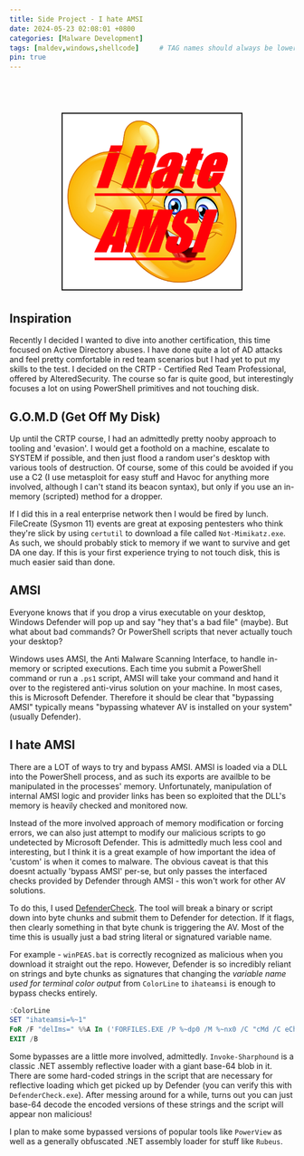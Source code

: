```yaml
---
title: Side Project - I hate AMSI
date: 2024-05-23 02:08:01 +0800
categories: [Malware Development]
tags: [maldev,windows,shellcode]     # TAG names should always be lowercase
pin: true
---
```


<h1 align="center">
<br>
<img src=/assets/img/ihateamsi.jpg height="310" border="2px solid #555">
<br>
</h1>

## Inspiration

Recently I decided I wanted to dive into another certification, this time focused on Active Directory abuses. I have done quite a lot of AD attacks and feel 
pretty comfortable in red team scenarios but I had yet to put my skills to the test. I decided on the CRTP - Certified Red Team Professional, offered by
AlteredSecurity. The course so far is quite good, but interestingly focuses a lot on using PowerShell primitives and not touching disk.

## G.O.M.D (Get Off My Disk)

Up until the CRTP course, I had an admittedly pretty nooby approach to tooling and 'evasion'. I would get a foothold on a machine, escalate to SYSTEM if possible,
and then just flood a random user's desktop with various tools of destruction. Of course, some of this could be avoided if you use a C2 (I use metasploit for easy stuff
and Havoc for anything more involved, although I can't stand its beacon syntax), but only if you use an in-memory (scripted) method for a dropper.

If I did this in a real enterprise network then I would be fired by lunch. FileCreate (Sysmon 11) events are great at exposing pentesters who think they're slick by
using `certutil` to download a file called `Not-Mimikatz.exe`. As such, we should probably stick to memory if we want to survive and get DA one day. If this is your
first experience trying to not touch disk, this is much easier said than done.

## AMSI

Everyone knows that if you drop a virus executable on your desktop, Windows Defender will pop up and say "hey that's a bad file" (maybe). But what about bad commands? 
Or PowerShell scripts that never actually touch your desktop? 

Windows uses AMSI, the Anti Malware Scanning Interface, to handle in-memory or scripted executions. Each time you submit a PowerShell command or run a `.ps1` script,
AMSI will take your command and hand it over to the registered anti-virus solution on your machine. In most cases, this is Microsoft Defender. Therefore it should be clear
that "bypassing AMSI" typically means "bypassing whatever AV is installed on your system" (usually Defender).

## I hate AMSI

There are a LOT of ways to try and bypass AMSI. AMSI is loaded via a DLL into the PowerShell process, and as such its exports are availble to be manipulated in the processes'
memory. Unfortunately, manipulation of internal AMSI logic and provider links has been so exploited that the DLL's memory is heavily checked and monitored now.

Instead of the more involved approach of memory modification or forcing errors, we can also just attempt to modify our malicious scripts to go undetected by Microsoft
Defender. This is admittedly much less cool and interesting, but I think it is a great example of how important the idea of 'custom' is when it comes to malware. The
obvious caveat is that this doesnt actually 'bypass AMSI' per-se, but only passes the interfaced checks provided by Defender through AMSI - this won't work for other
AV solutions.

To do this, I used [DefenderCheck](https://github.com/matterpreter/DefenderCheck). The tool will break a binary or script down into byte chunks and submit them to
Defender for detection. If it flags, then clearly something in that byte chunk is triggering the AV. Most of the time this is usually just a bad string literal or
signatured variable name.

For example - `winPEAS.bat` is correctly recognized as malicious when you download it straight out the repo. However, Defender is so incredibly reliant on strings
and byte chunks as signatures that changing the _variable name used for terminal color output_ from `ColorLine` to `ihateamsi` is enough to bypass checks entirely.

```PowerShell
:ColorLine
SET "ihateamsi=%~1"
FoR /F "delIms=" %%A In ('FORFILES.EXE /P %~dp0 /M %~nx0 /C "cMd /C eChO.!ihateamsi!"') DO ECHO.%%A
EXIT /B
```

Some bypasses are a little more involved, admittedly. `Invoke-Sharphound` is a classic .NET assembly reflective loader with a giant base-64 blob in it. There are 
some hard-coded strings in the script that are necessary for reflective loading which get picked up by Defender (you can verify this with `DefenderCheck.exe`). After
messing around for a while, turns out you can just base-64 decode the encoded versions of these strings and the script will appear non malicious!

I plan to make some bypassed versions of popular tools like `PowerView` as well as a generally obfuscated .NET assembly loader for stuff like `Rubeus`.
